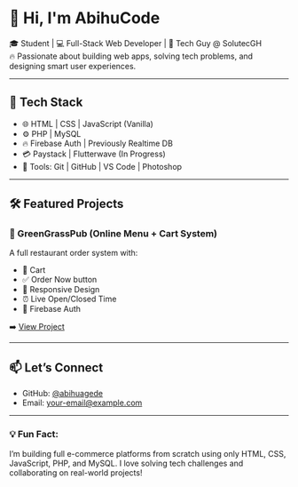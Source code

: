 # 👋 Hi, I'm AbihuCode

🎓 Student | 💻 Full-Stack Web Developer | 🔧 Tech Guy @ SolutecGH  
🔥 Passionate about building web apps, solving tech problems, and designing smart user experiences.

---

## 🧰 Tech Stack
- 🌐 HTML | CSS | JavaScript (Vanilla)
- ⚙️ PHP | MySQL
- 🔥 Firebase Auth | Previously Realtime DB
- 💳 Paystack | Flutterwave (In Progress)
- 🧠 Tools: Git | GitHub | VS Code | Photoshop

---

## 🛠 Featured Projects

### 🍴 GreenGrassPub (Online Menu + Cart System)
A full restaurant order system with:
- 🛒 Cart
- ✅ Order Now button
- 📱 Responsive Design
- ⏰ Live Open/Closed Time
- 🔐 Firebase Auth

➡️ [View Project](https://github.com/abihuagede/greengrasspub)

---

## 📫 Let’s Connect
- GitHub: [@abihuagede](https://github.com/abihuagede)
- Email: your-email@example.com

---

### 💡 Fun Fact:
I’m building full e-commerce platforms from scratch using only HTML, CSS, JavaScript, PHP, and MySQL. I love solving tech challenges and collaborating on real-world projects!
